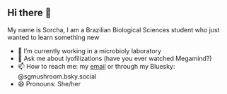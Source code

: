 ## Hi there 👋
My name is Sorcha, I am a Brazilian Biological Sciences student who just wanted to learn something new
<!--
**Silky-number8/Silky-number8** is a ✨ _special_ ✨ repository because it's `README.md` (this file) appears on your GitHub profile.

Here are some ideas to get you started: -->

- 🔭 I’m currently working in a microbioly laboratory
- 💬 Ask me about lyofilizations (have you ever watched Megamind?)
- 📫 How to reach me: my <a href="mailto:sorchagalera@gmail.com"> email</a> or through my Bluesky: @sgmushroom.bsky.social
- 😄 Pronouns: She/her

